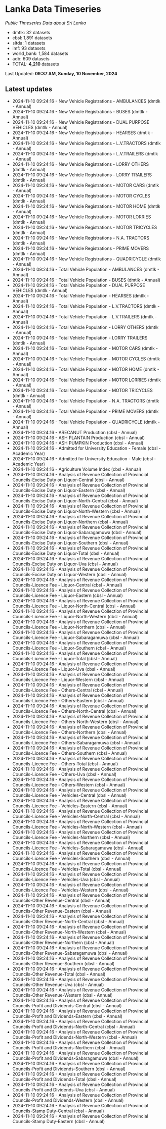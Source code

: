 # Lanka Data Timeseries
*Public Timeseries Data about Sri Lanka*

* dmtlk: 32 datasets
* cbsl: 1,891 datasets
* sltda: 1 datasets
* imf: 93 datasets
* world_bank: 1,584 datasets
* adb: 609 datasets
* TOTAL: **4,210** datasets

Last Updated: **09:37 AM, Sunday, 10 November, 2024**

## Latest updates

* 2024-11-10 09:24:16 - New Vehicle Registrations - AMBULANCES (dmtlk - Annual)
* 2024-11-10 09:24:16 - New Vehicle Registrations - BUSES (dmtlk - Annual)
* 2024-11-10 09:24:16 - New Vehicle Registrations - DUAL PURPOSE VEHICLES (dmtlk - Annual)
* 2024-11-10 09:24:16 - New Vehicle Registrations - HEARSES (dmtlk - Annual)
* 2024-11-10 09:24:16 - New Vehicle Registrations - L.V.TRACTORS (dmtlk - Annual)
* 2024-11-10 09:24:16 - New Vehicle Registrations - L.V.TRAILERS (dmtlk - Annual)
* 2024-11-10 09:24:16 - New Vehicle Registrations - LORRY OTHERS (dmtlk - Annual)
* 2024-11-10 09:24:16 - New Vehicle Registrations - LORRY TRAILERS (dmtlk - Annual)
* 2024-11-10 09:24:16 - New Vehicle Registrations - MOTOR CARS (dmtlk - Annual)
* 2024-11-10 09:24:16 - New Vehicle Registrations - MOTOR CYCLES (dmtlk - Annual)
* 2024-11-10 09:24:16 - New Vehicle Registrations - MOTOR HOME (dmtlk - Annual)
* 2024-11-10 09:24:16 - New Vehicle Registrations - MOTOR LORRIES (dmtlk - Annual)
* 2024-11-10 09:24:16 - New Vehicle Registrations - MOTOR TRICYCLES (dmtlk - Annual)
* 2024-11-10 09:24:16 - New Vehicle Registrations - N.A. TRACTORS (dmtlk - Annual)
* 2024-11-10 09:24:16 - New Vehicle Registrations - PRIME MOVERS (dmtlk - Annual)
* 2024-11-10 09:24:16 - New Vehicle Registrations - QUADRICYCLE (dmtlk - Annual)
* 2024-11-10 09:24:16 - Total Vehicle Population - AMBULANCES (dmtlk - Annual)
* 2024-11-10 09:24:16 - Total Vehicle Population - BUSES (dmtlk - Annual)
* 2024-11-10 09:24:16 - Total Vehicle Population - DUAL PURPOSE VEHICLES (dmtlk - Annual)
* 2024-11-10 09:24:16 - Total Vehicle Population - HEARSES (dmtlk - Annual)
* 2024-11-10 09:24:16 - Total Vehicle Population - L.V.TRACTORS (dmtlk - Annual)
* 2024-11-10 09:24:16 - Total Vehicle Population - L.V.TRAILERS (dmtlk - Annual)
* 2024-11-10 09:24:16 - Total Vehicle Population - LORRY OTHERS (dmtlk - Annual)
* 2024-11-10 09:24:16 - Total Vehicle Population - LORRY TRAILERS (dmtlk - Annual)
* 2024-11-10 09:24:16 - Total Vehicle Population - MOTOR CARS (dmtlk - Annual)
* 2024-11-10 09:24:16 - Total Vehicle Population - MOTOR CYCLES (dmtlk - Annual)
* 2024-11-10 09:24:16 - Total Vehicle Population - MOTOR HOME (dmtlk - Annual)
* 2024-11-10 09:24:16 - Total Vehicle Population - MOTOR LORRIES (dmtlk - Annual)
* 2024-11-10 09:24:16 - Total Vehicle Population - MOTOR TRICYCLES (dmtlk - Annual)
* 2024-11-10 09:24:16 - Total Vehicle Population - N.A. TRACTORS (dmtlk - Annual)
* 2024-11-10 09:24:16 - Total Vehicle Population - PRIME MOVERS (dmtlk - Annual)
* 2024-11-10 09:24:16 - Total Vehicle Population - QUADRICYCLE (dmtlk - Annual)
* 2024-11-10 09:24:16 - ARECANUT Production (cbsl - Annual)
* 2024-11-10 09:24:16 - ASH PLANTAIN Production (cbsl - Annual)
* 2024-11-10 09:24:16 - ASH PUMPKIN Production (cbsl - Annual)
* 2024-11-10 09:24:16 - Admitted for University Education - Female (cbsl - Academic Year)
* 2024-11-10 09:24:16 - Admitted for University Education - Male (cbsl - Academic Year)
* 2024-11-10 09:24:16 - Agriculture Volume Index (cbsl - Annual)
* 2024-11-10 09:24:16 - Analysis of Revenue Collection of Provincial Councils-Excise Duty on Liquor-Central (cbsl - Annual)
* 2024-11-10 09:24:16 - Analysis of Revenue Collection of Provincial Councils-Excise Duty on Liquor-Eastern (cbsl - Annual)
* 2024-11-10 09:24:16 - Analysis of Revenue Collection of Provincial Councils-Excise Duty on Liquor-North-Central (cbsl - Annual)
* 2024-11-10 09:24:16 - Analysis of Revenue Collection of Provincial Councils-Excise Duty on Liquor-North-Western (cbsl - Annual)
* 2024-11-10 09:24:16 - Analysis of Revenue Collection of Provincial Councils-Excise Duty on Liquor-Northern (cbsl - Annual)
* 2024-11-10 09:24:16 - Analysis of Revenue Collection of Provincial Councils-Excise Duty on Liquor-Sabaragamuwa (cbsl - Annual)
* 2024-11-10 09:24:16 - Analysis of Revenue Collection of Provincial Councils-Excise Duty on Liquor-Southern (cbsl - Annual)
* 2024-11-10 09:24:16 - Analysis of Revenue Collection of Provincial Councils-Excise Duty on Liquor-Total (cbsl - Annual)
* 2024-11-10 09:24:16 - Analysis of Revenue Collection of Provincial Councils-Excise Duty on Liquor-Uva (cbsl - Annual)
* 2024-11-10 09:24:16 - Analysis of Revenue Collection of Provincial Councils-Excise Duty on Liquor-Western (cbsl - Annual)
* 2024-11-10 09:24:16 - Analysis of Revenue Collection of Provincial Councils-Licence Fee - Liquor-Central (cbsl - Annual)
* 2024-11-10 09:24:16 - Analysis of Revenue Collection of Provincial Councils-Licence Fee - Liquor-Eastern (cbsl - Annual)
* 2024-11-10 09:24:16 - Analysis of Revenue Collection of Provincial Councils-Licence Fee - Liquor-North-Central (cbsl - Annual)
* 2024-11-10 09:24:16 - Analysis of Revenue Collection of Provincial Councils-Licence Fee - Liquor-North-Western (cbsl - Annual)
* 2024-11-10 09:24:16 - Analysis of Revenue Collection of Provincial Councils-Licence Fee - Liquor-Northern (cbsl - Annual)
* 2024-11-10 09:24:16 - Analysis of Revenue Collection of Provincial Councils-Licence Fee - Liquor-Sabaragamuwa (cbsl - Annual)
* 2024-11-10 09:24:16 - Analysis of Revenue Collection of Provincial Councils-Licence Fee - Liquor-Southern (cbsl - Annual)
* 2024-11-10 09:24:16 - Analysis of Revenue Collection of Provincial Councils-Licence Fee - Liquor-Total (cbsl - Annual)
* 2024-11-10 09:24:16 - Analysis of Revenue Collection of Provincial Councils-Licence Fee - Liquor-Uva (cbsl - Annual)
* 2024-11-10 09:24:16 - Analysis of Revenue Collection of Provincial Councils-Licence Fee - Liquor-Western (cbsl - Annual)
* 2024-11-10 09:24:16 - Analysis of Revenue Collection of Provincial Councils-Licence Fee - Others-Central (cbsl - Annual)
* 2024-11-10 09:24:16 - Analysis of Revenue Collection of Provincial Councils-Licence Fee - Others-Eastern (cbsl - Annual)
* 2024-11-10 09:24:16 - Analysis of Revenue Collection of Provincial Councils-Licence Fee - Others-North-Central (cbsl - Annual)
* 2024-11-10 09:24:16 - Analysis of Revenue Collection of Provincial Councils-Licence Fee - Others-North-Western (cbsl - Annual)
* 2024-11-10 09:24:16 - Analysis of Revenue Collection of Provincial Councils-Licence Fee - Others-Northern (cbsl - Annual)
* 2024-11-10 09:24:16 - Analysis of Revenue Collection of Provincial Councils-Licence Fee - Others-Sabaragamuwa (cbsl - Annual)
* 2024-11-10 09:24:16 - Analysis of Revenue Collection of Provincial Councils-Licence Fee - Others-Southern (cbsl - Annual)
* 2024-11-10 09:24:16 - Analysis of Revenue Collection of Provincial Councils-Licence Fee - Others-Total (cbsl - Annual)
* 2024-11-10 09:24:16 - Analysis of Revenue Collection of Provincial Councils-Licence Fee - Others-Uva (cbsl - Annual)
* 2024-11-10 09:24:16 - Analysis of Revenue Collection of Provincial Councils-Licence Fee - Others-Western (cbsl - Annual)
* 2024-11-10 09:24:16 - Analysis of Revenue Collection of Provincial Councils-Licence Fee - Vehicles-Central (cbsl - Annual)
* 2024-11-10 09:24:16 - Analysis of Revenue Collection of Provincial Councils-Licence Fee - Vehicles-Eastern (cbsl - Annual)
* 2024-11-10 09:24:16 - Analysis of Revenue Collection of Provincial Councils-Licence Fee - Vehicles-North-Central (cbsl - Annual)
* 2024-11-10 09:24:16 - Analysis of Revenue Collection of Provincial Councils-Licence Fee - Vehicles-North-Western (cbsl - Annual)
* 2024-11-10 09:24:16 - Analysis of Revenue Collection of Provincial Councils-Licence Fee - Vehicles-Northern (cbsl - Annual)
* 2024-11-10 09:24:16 - Analysis of Revenue Collection of Provincial Councils-Licence Fee - Vehicles-Sabaragamuwa (cbsl - Annual)
* 2024-11-10 09:24:16 - Analysis of Revenue Collection of Provincial Councils-Licence Fee - Vehicles-Southern (cbsl - Annual)
* 2024-11-10 09:24:16 - Analysis of Revenue Collection of Provincial Councils-Licence Fee - Vehicles-Total (cbsl - Annual)
* 2024-11-10 09:24:16 - Analysis of Revenue Collection of Provincial Councils-Licence Fee - Vehicles-Uva (cbsl - Annual)
* 2024-11-10 09:24:16 - Analysis of Revenue Collection of Provincial Councils-Licence Fee - Vehicles-Western (cbsl - Annual)
* 2024-11-10 09:24:16 - Analysis of Revenue Collection of Provincial Councils-Other Revenue-Central (cbsl - Annual)
* 2024-11-10 09:24:16 - Analysis of Revenue Collection of Provincial Councils-Other Revenue-Eastern (cbsl - Annual)
* 2024-11-10 09:24:16 - Analysis of Revenue Collection of Provincial Councils-Other Revenue-North-Central (cbsl - Annual)
* 2024-11-10 09:24:16 - Analysis of Revenue Collection of Provincial Councils-Other Revenue-North-Western (cbsl - Annual)
* 2024-11-10 09:24:16 - Analysis of Revenue Collection of Provincial Councils-Other Revenue-Northern (cbsl - Annual)
* 2024-11-10 09:24:16 - Analysis of Revenue Collection of Provincial Councils-Other Revenue-Sabaragamuwa (cbsl - Annual)
* 2024-11-10 09:24:16 - Analysis of Revenue Collection of Provincial Councils-Other Revenue-Southern (cbsl - Annual)
* 2024-11-10 09:24:16 - Analysis of Revenue Collection of Provincial Councils-Other Revenue-Total (cbsl - Annual)
* 2024-11-10 09:24:16 - Analysis of Revenue Collection of Provincial Councils-Other Revenue-Uva (cbsl - Annual)
* 2024-11-10 09:24:16 - Analysis of Revenue Collection of Provincial Councils-Other Revenue-Western (cbsl - Annual)
* 2024-11-10 09:24:16 - Analysis of Revenue Collection of Provincial Councils-Profit and Dividends-Central (cbsl - Annual)
* 2024-11-10 09:24:16 - Analysis of Revenue Collection of Provincial Councils-Profit and Dividends-Eastern (cbsl - Annual)
* 2024-11-10 09:24:16 - Analysis of Revenue Collection of Provincial Councils-Profit and Dividends-North-Central (cbsl - Annual)
* 2024-11-10 09:24:16 - Analysis of Revenue Collection of Provincial Councils-Profit and Dividends-North-Western (cbsl - Annual)
* 2024-11-10 09:24:16 - Analysis of Revenue Collection of Provincial Councils-Profit and Dividends-Northern (cbsl - Annual)
* 2024-11-10 09:24:16 - Analysis of Revenue Collection of Provincial Councils-Profit and Dividends-Sabaragamuwa (cbsl - Annual)
* 2024-11-10 09:24:16 - Analysis of Revenue Collection of Provincial Councils-Profit and Dividends-Southern (cbsl - Annual)
* 2024-11-10 09:24:16 - Analysis of Revenue Collection of Provincial Councils-Profit and Dividends-Total (cbsl - Annual)
* 2024-11-10 09:24:16 - Analysis of Revenue Collection of Provincial Councils-Profit and Dividends-Uva (cbsl - Annual)
* 2024-11-10 09:24:16 - Analysis of Revenue Collection of Provincial Councils-Profit and Dividends-Western (cbsl - Annual)
* 2024-11-10 09:24:16 - Analysis of Revenue Collection of Provincial Councils-Stamp Duty-Central (cbsl - Annual)
* 2024-11-10 09:24:16 - Analysis of Revenue Collection of Provincial Councils-Stamp Duty-Eastern (cbsl - Annual)